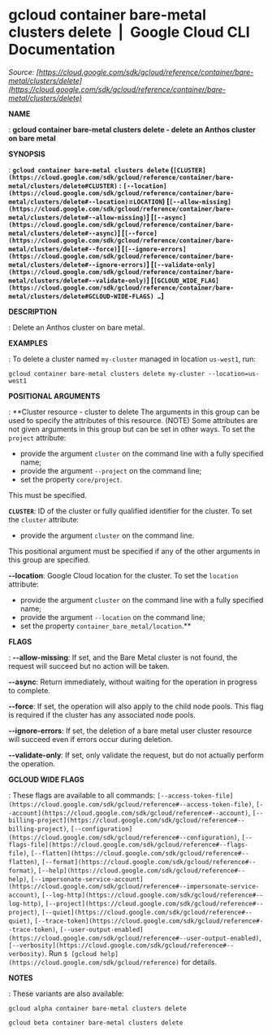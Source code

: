# gcloud container bare-metal clusters delete  |  Google Cloud CLI Documentation

*Source: [https://cloud.google.com/sdk/gcloud/reference/container/bare-metal/clusters/delete](https://cloud.google.com/sdk/gcloud/reference/container/bare-metal/clusters/delete)*

**NAME**

: **gcloud container bare-metal clusters delete - delete an Anthos cluster on bare metal**

**SYNOPSIS**

: **`gcloud container bare-metal clusters delete` (`[CLUSTER](https://cloud.google.com/sdk/gcloud/reference/container/bare-metal/clusters/delete#CLUSTER)` : `[--location](https://cloud.google.com/sdk/gcloud/reference/container/bare-metal/clusters/delete#--location)`=`LOCATION`) [`[--allow-missing](https://cloud.google.com/sdk/gcloud/reference/container/bare-metal/clusters/delete#--allow-missing)`] [`[--async](https://cloud.google.com/sdk/gcloud/reference/container/bare-metal/clusters/delete#--async)`] [`[--force](https://cloud.google.com/sdk/gcloud/reference/container/bare-metal/clusters/delete#--force)`] [`[--ignore-errors](https://cloud.google.com/sdk/gcloud/reference/container/bare-metal/clusters/delete#--ignore-errors)`] [`[--validate-only](https://cloud.google.com/sdk/gcloud/reference/container/bare-metal/clusters/delete#--validate-only)`] [`[GCLOUD_WIDE_FLAG](https://cloud.google.com/sdk/gcloud/reference/container/bare-metal/clusters/delete#GCLOUD-WIDE-FLAGS) …`]**

**DESCRIPTION**

: Delete an Anthos cluster on bare metal.

**EXAMPLES**

: To delete a cluster named ``my-cluster``
managed in location ``us-west1``, run:

```
gcloud container bare-metal clusters delete my-cluster --location=us-west1
```

**POSITIONAL ARGUMENTS**

: **Cluster resource - cluster to delete The arguments in this group can be used to
specify the attributes of this resource. (NOTE) Some attributes are not given
arguments in this group but can be set in other ways.
To set the `project` attribute:

- provide the argument `cluster` on the command line with a fully
specified name;
- provide the argument `--project` on the command line;
- set the property `core/project`.

This must be specified.

**`CLUSTER`**:
ID of the cluster or fully qualified identifier for the cluster.
To set the `cluster` attribute:

- provide the argument `cluster` on the command line.

This positional argument must be specified if any of the other arguments in this
group are specified.

**--location**:
Google Cloud location for the cluster.
To set the `location` attribute:

- provide the argument `cluster` on the command line with a fully
specified name;
- provide the argument `--location` on the command line;
- set the property `container_bare_metal/location`.**

**FLAGS**

: **--allow-missing**:
If set, and the Bare Metal cluster is not found, the request will succeed but no
action will be taken.

**--async**:
Return immediately, without waiting for the operation in progress to complete.

**--force**:
If set, the operation will also apply to the child node pools. This flag is
required if the cluster has any associated node pools.

**--ignore-errors**:
If set, the deletion of a bare metal user cluster resource will succeed even if
errors occur during deletion.

**--validate-only**:
If set, only validate the request, but do not actually perform the operation.

**GCLOUD WIDE FLAGS**

: These flags are available to all commands: `[--access-token-file](https://cloud.google.com/sdk/gcloud/reference#--access-token-file)`,
`[--account](https://cloud.google.com/sdk/gcloud/reference#--account)`, `[--billing-project](https://cloud.google.com/sdk/gcloud/reference#--billing-project)`,
`[--configuration](https://cloud.google.com/sdk/gcloud/reference#--configuration)`,
`[--flags-file](https://cloud.google.com/sdk/gcloud/reference#--flags-file)`,
`[--flatten](https://cloud.google.com/sdk/gcloud/reference#--flatten)`, `[--format](https://cloud.google.com/sdk/gcloud/reference#--format)`, `[--help](https://cloud.google.com/sdk/gcloud/reference#--help)`, `[--impersonate-service-account](https://cloud.google.com/sdk/gcloud/reference#--impersonate-service-account)`,
`[--log-http](https://cloud.google.com/sdk/gcloud/reference#--log-http)`,
`[--project](https://cloud.google.com/sdk/gcloud/reference#--project)`, `[--quiet](https://cloud.google.com/sdk/gcloud/reference#--quiet)`, `[--trace-token](https://cloud.google.com/sdk/gcloud/reference#--trace-token)`, `[--user-output-enabled](https://cloud.google.com/sdk/gcloud/reference#--user-output-enabled)`,
`[--verbosity](https://cloud.google.com/sdk/gcloud/reference#--verbosity)`.
Run `$ [gcloud help](https://cloud.google.com/sdk/gcloud/reference)` for details.

**NOTES**

: These variants are also available:

```
gcloud alpha container bare-metal clusters delete
```

```
gcloud beta container bare-metal clusters delete
```